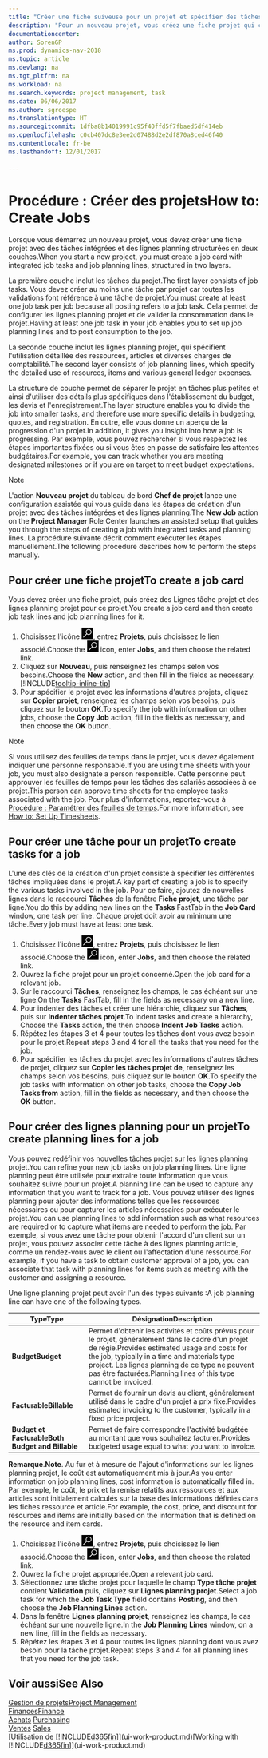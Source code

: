 ```yaml
---
title: "Créer une fiche suiveuse pour un projet et spécifier des tâches"
description: "Pour un nouveau projet, vous créez une fiche projet qui contient les tâches projet et les lignes planning, pour vous aider à gérer la progression et les budgets."
documentationcenter: 
author: SorenGP
ms.prod: dynamics-nav-2018
ms.topic: article
ms.devlang: na
ms.tgt_pltfrm: na
ms.workload: na
ms.search.keywords: project management, task
ms.date: 06/06/2017
ms.author: sgroespe
ms.translationtype: HT
ms.sourcegitcommit: 1dfba8b14019991c95f40ffd5f7fbaed5df414eb
ms.openlocfilehash: c0cb407dc8e3ee2d07488d2e2df870a8ced46f40
ms.contentlocale: fr-be
ms.lasthandoff: 12/01/2017

---
```

# <a name="how-to-create-jobs"></a><span data-ttu-id="43e4d-103">Procédure : Créer des projets</span><span class="sxs-lookup"><span data-stu-id="43e4d-103">How to: Create Jobs</span></span>
<span data-ttu-id="43e4d-104">Lorsque vous démarrez un nouveau projet, vous devez créer une fiche projet avec des tâches intégrées et des lignes planning structurées en deux couches.</span><span class="sxs-lookup"><span data-stu-id="43e4d-104">When you start a new project, you must create a job card with integrated job tasks and job planning lines, structured in two layers.</span></span>  

<span data-ttu-id="43e4d-105">La première couche inclut les tâches du projet.</span><span class="sxs-lookup"><span data-stu-id="43e4d-105">The first layer consists of job tasks.</span></span> <span data-ttu-id="43e4d-106">Vous devez créer au moins une tâche par projet car toutes les validations font référence à une tâche de projet.</span><span class="sxs-lookup"><span data-stu-id="43e4d-106">You must create at least one job task per job because all posting refers to a job task.</span></span> <span data-ttu-id="43e4d-107">Cela permet de configurer les lignes planning projet et de valider la consommation dans le projet.</span><span class="sxs-lookup"><span data-stu-id="43e4d-107">Having at least one job task in your job enables you to set up job planning lines and to post consumption to the job.</span></span>

<span data-ttu-id="43e4d-108">La seconde couche inclut les lignes planning projet, qui spécifient l'utilisation détaillée des ressources, articles et diverses charges de comptabilité.</span><span class="sxs-lookup"><span data-stu-id="43e4d-108">The second layer consists of job planning lines, which specify the detailed use of resources, items and various general ledger expenses.</span></span>

<span data-ttu-id="43e4d-109">La structure de couche permet de séparer le projet en tâches plus petites et ainsi d'utiliser des détails plus spécifiques dans l'établissement du budget, les devis et l'enregistrement.</span><span class="sxs-lookup"><span data-stu-id="43e4d-109">The layer structure enables you to divide the job into smaller tasks, and therefore use more specific details in budgeting, quotes, and registration.</span></span> <span data-ttu-id="43e4d-110">En outre, elle vous donne un aperçu de la progression d'un projet.</span><span class="sxs-lookup"><span data-stu-id="43e4d-110">In addition, it gives you insight into how a job is progressing.</span></span> <span data-ttu-id="43e4d-111">Par exemple, vous pouvez rechercher si vous respectez les étapes importantes fixées ou si vous êtes en passe de satisfaire les attentes budgétaires.</span><span class="sxs-lookup"><span data-stu-id="43e4d-111">For example, you can track whether you are meeting designated milestones or if you are on target to meet budget expectations.</span></span>

> [!NOTE]  
>   <span data-ttu-id="43e4d-112">L'action **Nouveau projet** du tableau de bord **Chef de projet** lance une configuration assistée qui vous guide dans les étapes de création d'un projet avec des tâches intégrées et des lignes planning.</span><span class="sxs-lookup"><span data-stu-id="43e4d-112">The **New Job** action on the **Project Manager** Role Center launches an assisted setup that guides you through the steps of creating a job with integrated tasks and planning lines.</span></span> <span data-ttu-id="43e4d-113">La procédure suivante décrit comment exécuter les étapes manuellement.</span><span class="sxs-lookup"><span data-stu-id="43e4d-113">The following procedure describes how to perform the steps manually.</span></span>

## <a name="to-create-a-job-card"></a><span data-ttu-id="43e4d-114">Pour créer une fiche projet</span><span class="sxs-lookup"><span data-stu-id="43e4d-114">To create a job card</span></span>
<span data-ttu-id="43e4d-115">Vous devez créer une fiche projet, puis créez des Lignes tâche projet et des lignes planning projet pour ce projet.</span><span class="sxs-lookup"><span data-stu-id="43e4d-115">You create a job card and then create job task lines and job planning lines for it.</span></span>

1. <span data-ttu-id="43e4d-116">Choisissez l'icône ![Page ou état pour la recherche](media/ui-search/search_small.png "Page ou état pour la recherche"), entrez **Projets**, puis choisissez le lien associé.</span><span class="sxs-lookup"><span data-stu-id="43e4d-116">Choose the ![Search for Page or Report](media/ui-search/search_small.png "Search for Page or Report icon") icon, enter **Jobs**, and then choose the related link.</span></span>  
2. <span data-ttu-id="43e4d-117">Cliquez sur **Nouveau**, puis renseignez les champs selon vos besoins.</span><span class="sxs-lookup"><span data-stu-id="43e4d-117">Choose the **New** action, and then fill in the fields as necessary.</span></span> [!INCLUDE[tooltip-inline-tip](includes/tooltip-inline-tip_md.md)]
3. <span data-ttu-id="43e4d-118">Pour spécifier le projet avec les informations d'autres projets, cliquez sur **Copier projet**, renseignez les champs selon vos besoins, puis cliquez sur le bouton **OK**.</span><span class="sxs-lookup"><span data-stu-id="43e4d-118">To specify the job with information on other jobs, choose the **Copy Job** action, fill in the fields as necessary, and then choose the **OK** button.</span></span>

> [!NOTE]  
>   <span data-ttu-id="43e4d-119">Si vous utilisez des feuilles de temps dans le projet, vous devez également indiquer une personne responsable.</span><span class="sxs-lookup"><span data-stu-id="43e4d-119">If you are using time sheets with your job, you must also designate a person responsible.</span></span> <span data-ttu-id="43e4d-120">Cette personne peut approuver les feuilles de temps pour les tâches des salariés associées à ce projet.</span><span class="sxs-lookup"><span data-stu-id="43e4d-120">This person can approve time sheets for the employee tasks associated with the job.</span></span> <span data-ttu-id="43e4d-121">Pour plus d'informations, reportez-vous à [Procédure : Paramétrer des feuilles de temps](projects-how-setup-time-sheets.md).</span><span class="sxs-lookup"><span data-stu-id="43e4d-121">For more information, see [How to: Set Up Timesheets](projects-how-setup-time-sheets.md).</span></span>

## <a name="to-create-tasks-for-a-job"></a><span data-ttu-id="43e4d-122">Pour créer une tâche pour un projet</span><span class="sxs-lookup"><span data-stu-id="43e4d-122">To create tasks for a job</span></span>
<span data-ttu-id="43e4d-123">L'une des clés de la création d'un projet consiste à spécifier les différentes tâches impliquées dans le projet.</span><span class="sxs-lookup"><span data-stu-id="43e4d-123">A key part of creating a job is to specify the various tasks involved in the job.</span></span> <span data-ttu-id="43e4d-124">Pour ce faire, ajoutez de nouvelles lignes dans le raccourci **Tâches** de la fenêtre **Fiche projet**, une tâche par ligne.</span><span class="sxs-lookup"><span data-stu-id="43e4d-124">You do this by adding new lines on the **Tasks** FastTab in the **Job Card** window, one task per line.</span></span> <span data-ttu-id="43e4d-125">Chaque projet doit avoir au minimum une tâche.</span><span class="sxs-lookup"><span data-stu-id="43e4d-125">Every job must have at least one task.</span></span>

1. <span data-ttu-id="43e4d-126">Choisissez l'icône ![Page ou état pour la recherche](media/ui-search/search_small.png "Page ou état pour la recherche"), entrez **Projets**, puis choisissez le lien associé.</span><span class="sxs-lookup"><span data-stu-id="43e4d-126">Choose the ![Search for Page or Report](media/ui-search/search_small.png "Search for Page or Report icon") icon, enter **Jobs**, and then choose the related link.</span></span>
2. <span data-ttu-id="43e4d-127">Ouvrez la fiche projet pour un projet concerné.</span><span class="sxs-lookup"><span data-stu-id="43e4d-127">Open the job card for a relevant job.</span></span>
3. <span data-ttu-id="43e4d-128">Sur le raccourci **Tâches**, renseignez les champs, le cas échéant sur une ligne.</span><span class="sxs-lookup"><span data-stu-id="43e4d-128">On the **Tasks** FastTab, fill in the fields as necessary on a new line.</span></span>
4. <span data-ttu-id="43e4d-129">Pour indenter des tâches et créer une hiérarchie, cliquez sur **Tâches**, puis sur **Indenter tâches projet**.</span><span class="sxs-lookup"><span data-stu-id="43e4d-129">To indent tasks and create a hierarchy, Choose the **Tasks** action, the then choose **Indent Job Tasks** action.</span></span>
5. <span data-ttu-id="43e4d-130">Répétez les étapes 3 et 4 pour toutes les tâches dont vous avez besoin pour le projet.</span><span class="sxs-lookup"><span data-stu-id="43e4d-130">Repeat steps 3 and 4 for all the tasks that you need for the job.</span></span>
6. <span data-ttu-id="43e4d-131">Pour spécifier les tâches du projet avec les informations d'autres tâches de projet, cliquez sur **Copier les tâches projet de**, renseignez les champs selon vos besoins, puis cliquez sur le bouton **OK**.</span><span class="sxs-lookup"><span data-stu-id="43e4d-131">To specify the job tasks with information on other job tasks, choose the **Copy Job Tasks from** action, fill in the fields as necessary, and then choose the **OK** button.</span></span>

## <a name="to-create-planning-lines-for-a-job"></a><span data-ttu-id="43e4d-132">Pour créer des lignes planning pour un projet</span><span class="sxs-lookup"><span data-stu-id="43e4d-132">To create planning lines for a job</span></span>
<span data-ttu-id="43e4d-133">Vous pouvez redéfinir vos nouvelles tâches projet sur les lignes planning projet.</span><span class="sxs-lookup"><span data-stu-id="43e4d-133">You can refine your new job tasks on job planning lines.</span></span> <span data-ttu-id="43e4d-134">Une ligne planning peut être utilisée pour extraire toute information que vous souhaitez suivre pour un projet.</span><span class="sxs-lookup"><span data-stu-id="43e4d-134">A planning line can be used to capture any information that you want to track for a job.</span></span> <span data-ttu-id="43e4d-135">Vous pouvez utiliser des lignes planning pour ajouter des informations telles que les ressources nécessaires ou pour capturer les articles nécessaires pour exécuter le projet.</span><span class="sxs-lookup"><span data-stu-id="43e4d-135">You can use planning lines to add information such as what resources are required or to capture what items are needed to perform the job.</span></span> <span data-ttu-id="43e4d-136">Par exemple, si vous avez une tâche pour obtenir l'accord d'un client sur un projet, vous pouvez associer cette tâche à des lignes planning article, comme un rendez-vous avec le client ou l'affectation d'une ressource.</span><span class="sxs-lookup"><span data-stu-id="43e4d-136">For example, if you have a task to obtain customer approval of a job, you can associate that task with planning lines for items such as meeting with the customer and assigning a resource.</span></span>  

<span data-ttu-id="43e4d-137">Une ligne planning projet peut avoir l'un des types suivants :</span><span class="sxs-lookup"><span data-stu-id="43e4d-137">A job planning line can have one of the following types.</span></span>  

| <span data-ttu-id="43e4d-138">Type</span><span class="sxs-lookup"><span data-stu-id="43e4d-138">Type</span></span> | <span data-ttu-id="43e4d-139">Désignation</span><span class="sxs-lookup"><span data-stu-id="43e4d-139">Description</span></span> |
| --- | --- |
| <span data-ttu-id="43e4d-140">**Budget**</span><span class="sxs-lookup"><span data-stu-id="43e4d-140">**Budget**</span></span> |<span data-ttu-id="43e4d-141">Permet d'obtenir les activités et coûts prévus pour le projet, généralement dans le cadre d'un projet de régie.</span><span class="sxs-lookup"><span data-stu-id="43e4d-141">Provides estimated usage and costs for the job, typically in a time and materials type project.</span></span> <span data-ttu-id="43e4d-142">Les lignes planning de ce type ne peuvent pas être facturées.</span><span class="sxs-lookup"><span data-stu-id="43e4d-142">Planning lines of this type cannot be invoiced.</span></span> |
| <span data-ttu-id="43e4d-143">**Facturable**</span><span class="sxs-lookup"><span data-stu-id="43e4d-143">**Billable**</span></span> |<span data-ttu-id="43e4d-144">Permet de fournir un devis au client, généralement utilisé dans le cadre d'un projet à prix fixe.</span><span class="sxs-lookup"><span data-stu-id="43e4d-144">Provides estimated invoicing to the customer, typically in a fixed price project.</span></span> |
| <span data-ttu-id="43e4d-145">**Budget et Facturable**</span><span class="sxs-lookup"><span data-stu-id="43e4d-145">**Both Budget and Billable**</span></span> |<span data-ttu-id="43e4d-146">Permet de faire correspondre l'activité budgétée au montant que vous souhaitez facturer.</span><span class="sxs-lookup"><span data-stu-id="43e4d-146">Provides budgeted usage equal to what you want to invoice.</span></span> |

<span data-ttu-id="43e4d-147">**Remarque**.</span><span class="sxs-lookup"><span data-stu-id="43e4d-147">**Note**.</span></span> <span data-ttu-id="43e4d-148">Au fur et à mesure de l'ajout d'informations sur les lignes planning projet, le coût est automatiquement mis à jour.</span><span class="sxs-lookup"><span data-stu-id="43e4d-148">As you enter information on job planning lines, cost information is automatically filled in.</span></span> <span data-ttu-id="43e4d-149">Par exemple, le coût, le prix et la remise relatifs aux ressources et aux articles sont initialement calculés sur la base des informations définies dans les fiches ressource et article.</span><span class="sxs-lookup"><span data-stu-id="43e4d-149">For example, the cost, price, and discount for resources and items are initially based on the information that is defined on the resource and item cards.</span></span>

1. <span data-ttu-id="43e4d-150">Choisissez l'icône ![Page ou état pour la recherche](media/ui-search/search_small.png "Page ou état pour la recherche"), entrez **Projets**, puis choisissez le lien associé.</span><span class="sxs-lookup"><span data-stu-id="43e4d-150">Choose the ![Search for Page or Report](media/ui-search/search_small.png "Search for Page or Report icon") icon, enter **Jobs**, and then choose the related link.</span></span>
2. <span data-ttu-id="43e4d-151">Ouvrez la fiche projet appropriée.</span><span class="sxs-lookup"><span data-stu-id="43e4d-151">Open a relevant job card.</span></span>
3. <span data-ttu-id="43e4d-152">Sélectionnez une tâche projet pour laquelle le champ **Type tâche projet** contient **Validation** puis, cliquez sur **Lignes planning projet**.</span><span class="sxs-lookup"><span data-stu-id="43e4d-152">Select a job task for which the **Job Task Type** field contains **Posting**, and then choose the **Job Planning Lines** action.</span></span>  
4. <span data-ttu-id="43e4d-153">Dans la fenêtre **Lignes planning projet**, renseignez les champs, le cas échéant sur une nouvelle ligne.</span><span class="sxs-lookup"><span data-stu-id="43e4d-153">In the **Job Planning Lines** window, on a new line, fill in the fields as necessary.</span></span>
5. <span data-ttu-id="43e4d-154">Répétez les étapes 3 et 4 pour toutes les lignes planning dont vous avez besoin pour la tâche projet.</span><span class="sxs-lookup"><span data-stu-id="43e4d-154">Repeat steps 3 and 4 for all planning lines that you need for the job task.</span></span>

## <a name="see-also"></a><span data-ttu-id="43e4d-155">Voir aussi</span><span class="sxs-lookup"><span data-stu-id="43e4d-155">See Also</span></span>
[<span data-ttu-id="43e4d-156">Gestion de projets</span><span class="sxs-lookup"><span data-stu-id="43e4d-156">Project Management</span></span>](projects-manage-projects.md)  
[<span data-ttu-id="43e4d-157">Finances</span><span class="sxs-lookup"><span data-stu-id="43e4d-157">Finance</span></span>](finance.md)  
<span data-ttu-id="43e4d-158">[Achats](purchasing-manage-purchasing.md)       </span><span class="sxs-lookup"><span data-stu-id="43e4d-158">[Purchasing](purchasing-manage-purchasing.md)       </span></span>  
<span data-ttu-id="43e4d-159">[Ventes](sales-manage-sales.md)    </span><span class="sxs-lookup"><span data-stu-id="43e4d-159">[Sales](sales-manage-sales.md)    </span></span>  
<span data-ttu-id="43e4d-160">[Utilisation de [!INCLUDE[d365fin](includes/d365fin_md.md)]](ui-work-product.md)</span><span class="sxs-lookup"><span data-stu-id="43e4d-160">[Working with [!INCLUDE[d365fin](includes/d365fin_md.md)]](ui-work-product.md)</span></span>  

